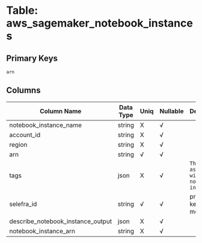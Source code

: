 # Table: aws_sagemaker_notebook_instances

## Primary Keys 

```
arn
```


## Columns 

|  Column Name   |  Data Type  | Uniq | Nullable | Description | 
|  ----  | ----  | ----  | ----  | ---- | 
| notebook_instance_name | string | X | √ |  | 
| account_id | string | X | √ |  | 
| region | string | X | √ |  | 
| arn | string | √ | √ |  | 
| tags | json | X | √ | `The tags associated with the notebook instance.` | 
| selefra_id | string | √ | √ | primary keys value md5 | 
| describe_notebook_instance_output | json | X | √ |  | 
| notebook_instance_arn | string | X | √ |  | 


